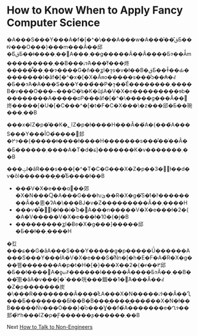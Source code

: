 # How to Know When to Apply Fancy Computer Science
[//]: # (Version:1.0.0)
�A���S���Y���A�f�[�^�\���A���w�A���̑��̂قƂ��ǂ̃v���O���}���m���Ă��邱�Ƃ͂قƂ��ǂ����܂��񂪁A���܂��g�����Ă��Ȃ����Ƃɂ��Ă̒m���������܂��B���ۂɂ́A���̑f���炵�����̂͂��܂��ɂ����G�ň��ʓI�ɂ͕s�v�ł��B�قƂ��ǂ̎��Ԃ��������I�ȃf�[�^�x�[�X�Ăяo�����s���̂ɔ��₳�ꂽ�Ƃ��ɂ́A�A���S���Y���̉��P�ɂ͉��̈Ӗ��������܂����B�v���O���~���O�̕s�K�ȗʂ́A�V�X�e�������݂��ɘb���������A�����ɒP���ȃf�[�^�\�����g���Ă��΂炵�����[�U�[�C���^�[�t�F�C�X���\�z���邱�Ƃ��琬���܂��B

���x�ȋZ�p�͂��K�؂ȋZ�p�ł����H���Ȃ��́A�{���̃A���S���Y���ȊO�̉����𓾂邽�߂ɂ��{�����ǂ��ׂ��ł����H�������s���̂��֗��Ȃ��Ƃ������܂����A�T�d�ɕ]�������K�v�������܂��B

���ݓI�ȃR���s���[�^�T�C�G���X�Z�p��3�̍ł��d�v�ȍl�������͎��̂Ƃ����ł��B

- ���̃V�X�e���ɑ΂��郊�X�N���Ⴍ�A���G���ƕێ��R�X�g�̑S�̓I�ȑ��������Ȃ��悤�ɁA�\���ɃJ�v�Z���������Ă��܂����H
- ���v�͋��ٓI�ł��i�Ⴆ�΁A���n�����V�X�e���ł�2�{�A�V�����V�X�e���ł�10�{�j�B
- ���������ʓI�Ƀe�X�g���]�����邱�Ƃ��ł��܂����H

�킸���ɕ��G�ȃA���S���Y�����g�p�����Ǘ������A���S���Y���ł́A�V�X�e���S�̂Ńn�[�h�E�F�A�̃R�X�g���팸�������A�p�t�H�[�}���X��2�{�ɍ��߂邱�Ƃ��ł����΁A�ƍߎ҂͂������l�����Ȃ����ƂɂȂ��܂��B���̂悤�ȃA�v���[�`���咣���錮��1�́A���Ă��ꂽ�Z�p�������炭�\���Ɍ��������Ă����̂ŁA���X�N�����ۂɂ͂��Ȃ��Ⴂ���Ƃ��������Ƃł��B�B���̖����͓����̃��X�N�ł��B�����Ńv���O���}�̌o���Ɣ��f�́A�������e�Ղɂ��邽�߂̔h���ȋZ�p�Ƒ������ʂ������܂��B

Next [How to Talk to Non-Engineers](08-How%20to%20Talk%20to%20Non-Engineers.md)